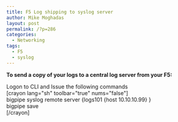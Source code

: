 ```yaml
---
title: F5 Log shipping to syslog server
author: Mike Moghadas
layout: post
permalink: /?p=286
categories:
  - Networking
tags:
  - F5
  - syslog
---
```

**To send a copy of your logs to a central log server from your F5:**

Logon to CLI and Issue the following commands  
[crayon lang="sh" toolbar="true" nums="false"]  
bigpipe syslog remote server {logs101 {host 10.10.10.99} }  
bigpipe save  
[/crayon]